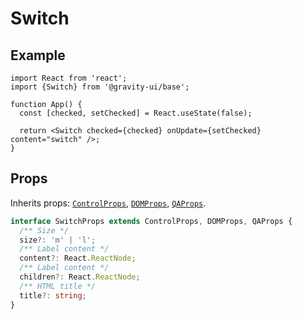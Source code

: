 # Switch

## Example

```tsx
import React from 'react';
import {Switch} from '@gravity-ui/base';

function App() {
  const [checked, setChecked] = React.useState(false);

  return <Switch checked={checked} onUpdate={setChecked} content="switch" />;
}
```

## Props

Inherits props: [`ControlProps`](../types.ts#L13), [`DOMProps`](../types.ts#L3), [`QAProps`](../types.ts#L8).

```ts
interface SwitchProps extends ControlProps, DOMProps, QAProps {
  /** Size */
  size?: 'm' | 'l';
  /** Label content */
  content?: React.ReactNode;
  /** Label content */
  children?: React.ReactNode;
  /** HTML title */
  title?: string;
}
```

